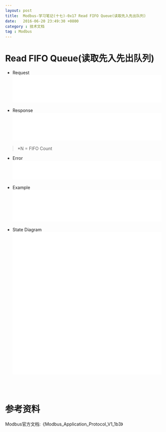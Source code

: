 ```yaml
---
layout: post
title:  Modbus-学习笔记(十七)-0x17 Read FIFO Queue(读取先入先出队列)
date:   2016-06-20 23:49:30 +0800
category : 技术文档
tag : Modbus
---
```


Read FIFO Queue(读取先入先出队列)
============================

+ Request
![Request](/images/blog/modbus/modbus-05-24-Read-FIFO-Queue/01_Request.png)

+ Response
![Response](/images/blog/modbus/modbus-05-24-Read-FIFO-Queue/02_Response.png)

> *N = FIFO Count

+ Error
![Error](/images/blog/modbus/modbus-05-24-Read-FIFO-Queue/03_Error.png)

+ Example
![Example](/images/blog/modbus/modbus-05-24-Read-FIFO-Queue/04_Example.png)

+ State Diagram
![State Diagram](/images/blog/modbus/modbus-05-24-Read-FIFO-Queue/05_State_Diagram.png)


<br>
<br>

参考资料
================================

Modbus官方文档:《Modbus_Application_Protocol_V1_1b3》
